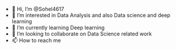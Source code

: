 - 👋 Hi, I’m @Sohel4617
- 👀 I’m interested in Data Analysis and also Data science and deep learning
- 🌱 I’m currently learning Deep learning
- 💞️ I’m looking to collaborate on Data Science related work
- 📫 How to reach me 

<!---
Sohel4617/Sohel4617 is a ✨ special ✨ repository because its `README.md` (this file) appears on your GitHub profile.
You can click the Preview link to take a look at your changes.
--->
